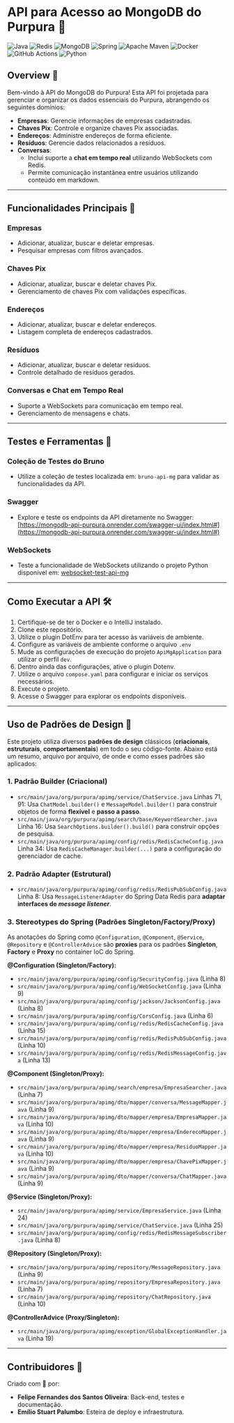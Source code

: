 # **API para Acesso ao MongoDB do Purpura 💜**
![Java](https://img.shields.io/badge/java-%23ED8B00.svg?style=for-the-badge&logo=openjdk&logoColor=white)
![Redis](https://img.shields.io/badge/redis-%23DD0031.svg?style=for-the-badge&logo=redis&logoColor=white)
![MongoDB](https://img.shields.io/badge/MongoDB-%234ea94b.svg?style=for-the-badge&logo=mongodb&logoColor=white)
![Spring](https://img.shields.io/badge/spring-%236DB33F.svg?style=for-the-badge&logo=spring&logoColor=white)
![Apache Maven](https://img.shields.io/badge/Apache%20Maven-C71A36?style=for-the-badge&logo=Apache%20Maven&logoColor=white)
![Docker](https://img.shields.io/badge/docker-%230db7ed.svg?style=for-the-badge&logo=docker&logoColor=white)
![GitHub Actions](https://img.shields.io/badge/github%20actions-%232671E5.svg?style=for-the-badge&logo=githubactions&logoColor=white)
![Python](https://img.shields.io/badge/python-3670A0?style=for-the-badge&logo=python&logoColor=ffdd54)

## **Overview 📝**

Bem-vindo à API do MongoDB do Purpura! Esta API foi projetada para gerenciar e organizar os dados essenciais do Purpura, abrangendo os seguintes domínios:

- **Empresas**: Gerencie informações de empresas cadastradas.
- **Chaves Pix**: Controle e organize chaves Pix associadas.
- **Endereços**: Administre endereços de forma eficiente.
- **Resíduos**: Gerencie dados relacionados a resíduos.
- **Conversas**: 
  - Inclui suporte a **chat em tempo real** utilizando WebSockets com Redis.
  - Permite comunicação instantânea entre usuários utilizando conteúdo em markdown.
-----

## **Funcionalidades Principais 🚀**

### **Empresas**
- Adicionar, atualizar, buscar e deletar empresas.
- Pesquisar empresas com filtros avançados.

### **Chaves Pix**
- Adicionar, atualizar, buscar e deletar chaves Pix.
- Gerenciamento de chaves Pix com validações específicas.

### **Endereços**
- Adicionar, atualizar, buscar e deletar endereços.
- Listagem completa de endereços cadastrados.

### **Resíduos**
- Adicionar, atualizar, buscar e deletar resíduos.
- Controle detalhado de resíduos gerados.

### **Conversas e Chat em Tempo Real**
- Suporte a WebSockets para comunicação em tempo real.
- Gerenciamento de mensagens e chats.

-----

## **Testes e Ferramentas 🧪**

### **Coleção de Testes do Bruno**
- Utilize a coleção de testes localizada em: `bruno-api-mg` para validar as funcionalidades da API.

### **Swagger**
- Explore e teste os endpoints da API diretamente no Swagger:
  [https://mongodb-api-purpura.onrender.com/swagger-ui/index.html#](https://mongodb-api-purpura.onrender.com/swagger-ui/index.html#)

### **WebSockets**
- Teste a funcionalidade de WebSockets utilizando o projeto Python disponível em:
  [websocket-test-api-mg](websocket-test-api-mg/README.md)

-----

## **Como Executar a API 🛠️**

1. Certifique-se de ter o Docker e o IntelliJ instalado.
2. Clone este repositório.
3. Utilize o plugin DotEnv para ter acesso às variáveis de ambiente.
4. Configure as variáveis de ambiente conforme o arquivo `.env`
5. Mude as configurações de execução do projeto `ApiMgApplication` para utilizar o perfil `dev`.
6. Dentro ainda das configurações, ative o plugin Dotenv.
7. Utilize o arquivo `compose.yaml` para configurar e iniciar os serviços necessários.
8. Execute o projeto.
9. Acesse o Swagger para explorar os endpoints disponíveis.

-----

## **Uso de Padrões de Design 📐**

Este projeto utiliza diversos **padrões de design** clássicos (**criacionais**, **estruturais**, **comportamentais**) em todo o seu código-fonte. Abaixo está um resumo, arquivo por arquivo, de onde e como esses padrões são aplicados:


### 1. Padrão Builder (Criacional)
- `src/main/java/org/purpura/apimg/service/ChatService.java`
  Linhas 71, 91: Usa `ChatModel.builder()` e `MessageModel.builder()` para construir objetos de forma **flexível** e **passo a passo**.
- `src/main/java/org/purpura/apimg/search/base/KeywordSearcher.java`
  Linha 16: Usa `SearchOptions.builder().build()` para construir opções de pesquisa.
- `src/main/java/org/purpura/apimg/config/redis/RedisCacheConfig.java`
  Linha 34: Usa `RedisCacheManager.builder(...)` para a configuração do gerenciador de cache.


### 2. Padrão Adapter (Estrutural)
- `src/main/java/org/purpura/apimg/config/redis/RedisPubSubConfig.java`
  Linha 8: Usa `MessageListenerAdapter` do Spring Data Redis para **adaptar interfaces de *message listener***.


### 3. Stereotypes do Spring (Padrões Singleton/Factory/Proxy)
As anotações do Spring como `@Configuration`, `@Component`, `@Service`, `@Repository` e `@ControllerAdvice` são **proxies** para os padrões **Singleton**, **Factory** e **Proxy** no container IoC do Spring.

**@Configuration (Singleton/Factory):**
- `src/main/java/org/purpura/apimg/config/SecurityConfig.java` (Linha 8)
- `src/main/java/org/purpura/apimg/config/WebSocketConfig.java` (Linha 9)
- `src/main/java/org/purpura/apimg/config/jackson/JacksonConfig.java` (Linha 8)
- `src/main/java/org/purpura/apimg/config/CorsConfig.java` (Linha 6)
- `src/main/java/org/purpura/apimg/config/redis/RedisCacheConfig.java` (Linha 15)
- `src/main/java/org/purpura/apimg/config/redis/RedisPubSubConfig.java` (Linha 10)
- `src/main/java/org/purpura/apimg/config/redis/RedisMessageConfig.java` (Linha 13)

**@Component (Singleton/Proxy):**
- `src/main/java/org/purpura/apimg/search/empresa/EmpresaSearcher.java` (Linha 7)
- `src/main/java/org/purpura/apimg/dto/mapper/conversa/MessageMapper.java` (Linha 9)
- `src/main/java/org/purpura/apimg/dto/mapper/empresa/EmpresaMapper.java` (Linha 10)
- `src/main/java/org/purpura/apimg/dto/mapper/empresa/EnderecoMapper.java` (Linha 9)
- `src/main/java/org/purpura/apimg/dto/mapper/empresa/ResiduoMapper.java` (Linha 10)
- `src/main/java/org/purpura/apimg/dto/mapper/empresa/ChavePixMapper.java` (Linha 9)
- `src/main/java/org/purpura/apimg/dto/mapper/conversa/ChatMapper.java` (Linha 9)

**@Service (Singleton/Proxy):**
- `src/main/java/org/purpura/apimg/service/EmpresaService.java` (Linha 24)
- `src/main/java/org/purpura/apimg/service/ChatService.java` (Linha 25)
- `src/main/java/org/purpura/apimg/config/redis/RedisMessageSubscriber.java` (Linha 8)

**@Repository (Singleton/Proxy):**
- `src/main/java/org/purpura/apimg/repository/MessageRepository.java` (Linha 9)
- `src/main/java/org/purpura/apimg/repository/EmpresaRepository.java` (Linha 7)
- `src/main/java/org/purpura/apimg/repository/ChatRepository.java` (Linha 10)

**@ControllerAdvice (Proxy/Singleton):**
- `src/main/java/org/purpura/apimg/exception/GlobalExceptionHandler.java` (Linha 19)


----


## **Contribuidores 💃**

Criado com 💜 por:

- **Felipe Fernandes dos Santos Oliveira**: Back-end, testes e documentação.
- **Emílio Stuart Palumbo**: Esteira de deploy e infraestrutura.
